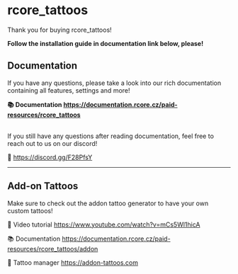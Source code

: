 # rcore_tattoos
Thank you for buying rcore_tattoos!

**Follow the installation guide in documentation link below, please!**

## **Documentation**
If you have any questions, please take a look into our rich documentation containing all features, settings and more!

**📚 Documentation https://documentation.rcore.cz/paid-resources/rcore_tattoos** <br/><br/>

If you still have any questions after reading documentation, feel free to reach out to us on our discord!

📧 https://discord.gg/F28PfsY

***

## Add-on Tattoos
Make sure to check out the addon tattoo generator to have your own custom tattoos!

📸 Video tutorial https://www.youtube.com/watch?v=mCs5Wl1hicA

📚 Documentation https://documentation.rcore.cz/paid-resources/rcore_tattoos/addon

💼 Tattoo manager https://addon-tattoos.com
